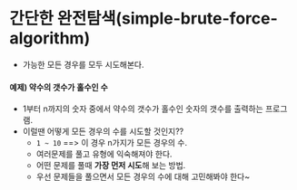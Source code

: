 # 간단한 완전탐색(simple-brute-force-algorithm)
- 가능한 모든 경우를 모두 시도해본다. 

#### 예제) 약수의 갯수가 홀수인 수  
- 1부터 n까지의 숫자 중에서 약수의 갯수가 홀수인 숫자의 갯수를 출력하는 프로그램.  
- 이럴땐 어떻게 모든 경우의 수를 시도할 것인지?? 
  * ` 1 ~ 10 ` ==> 이 경우 n가지가 모든 경우의 수. 
  * 여러문제를 풀고 유형에 익숙해져야 한다. 
  * 어떤 문제를 풀때 **가장 먼저 시도**해 보는 방법.  
  * 우선 문제들을 풀으면서 모든 경우의 수에 대해 고민해봐야 한다~  
